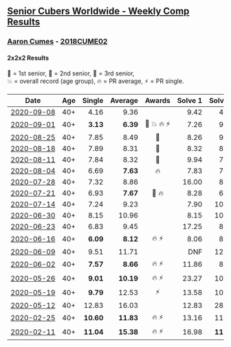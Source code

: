 <style>table {white-space: nowrap;}</style>

## [Senior Cubers Worldwide - Weekly Comp Results](/scw-comp/results/)
### [Aaron Cumes](README.md) - [2018CUME02](https://www.worldcubeassociation.org/persons/2018CUME02?event=222)
#### 2x2x2 Results

<span style="white-space: nowrap;">🥇 = 1st senior</span>, <span style="white-space: nowrap;">🥈 = 2nd senior</span>, <span style="white-space: nowrap;">🥉 = 3rd senior</span>, <span style="white-space: nowrap;">💥 = overall record (age group)</span>, <span style="white-space: nowrap;">🔥 = PR average</span>, <span style="white-space: nowrap;">⚡ = PR single</span>.

| Date | Age | Single | Average | Awards | Solve 1 | Solve 2 | Solve 3 | Solve 4 | Solve 5 | Video |
| :--: | :--: | --: | --: | :--: | --: | --: | --: | --: | --: | :-- |
| [2020-09-08](../../results/2020-09-08/222.md) | 40+ | 4.16 | 9.36 |  | 9.42 | 4.16 | 9.08 | 9.59 | 14.04 | [Desktop](https://www.facebook.com/events/660661614881054/permalink/661127051501177) / [Mobile](https://m.facebook.com/events/660661614881054?view=permalink&id=661127051501177) |
| [2020-09-01](../../results/2020-09-01/222.md) | 40+ | **3.13** | **6.39** | 🥈 💥 🔥 ⚡ | 7.26 | 9.40 | 7.27 | **3.13** | 4.65 | [Desktop](https://www.facebook.com/events/652945192290048/permalink/653569565560944) / [Mobile](https://m.facebook.com/events/652945192290048?view=permalink&id=653569565560944) |
| [2020-08-25](../../results/2020-08-25/222.md) | 40+ | 7.85 | 8.49 | 🥈 | 8.26 | 9.56 | 8.99 | 8.21 | 7.85 | [Desktop](https://www.facebook.com/events/335350317875490/permalink/335744251169430) / [Mobile](https://m.facebook.com/events/335350317875490?view=permalink&id=335744251169430) |
| [2020-08-18](../../results/2020-08-18/222.md) | 40+ | 7.89 | 8.31 | 🥈 | 8.32 | 8.58 | 8.93 | 8.02 | 7.89 | [Desktop](https://www.facebook.com/events/357518755418063/permalink/358072678696004) / [Mobile](https://m.facebook.com/events/357518755418063?view=permalink&id=358072678696004) |
| [2020-08-11](../../results/2020-08-11/222.md) | 40+ | 7.84 | 8.32 | 🥉 | 9.94 | 7.91 | 8.24 | 7.84 | 8.80 | [Desktop](https://www.facebook.com/events/338631130511019/permalink/339169790457153) / [Mobile](https://m.facebook.com/events/338631130511019?view=permalink&id=339169790457153) |
| [2020-08-04](../../results/2020-08-04/222.md) | 40+ | 6.69 | **7.63** | 🔥 | 7.83 | 7.98 | 8.60 | 7.08 | 6.69 | [Desktop](https://www.facebook.com/events/748440219235440/permalink/749579909121471) / [Mobile](https://m.facebook.com/events/748440219235440?view=permalink&id=749579909121471) |
| [2020-07-28](../../results/2020-07-28/222.md) | 40+ | 7.32 | 8.86 |  | 16.00 | 8.92 | 7.32 | 8.59 | 9.08 | [Desktop](https://www.facebook.com/events/708566320000803/permalink/709085823282186) / [Mobile](https://m.facebook.com/events/708566320000803?view=permalink&id=709085823282186) |
| [2020-07-21](../../results/2020-07-21/222.md) | 40+ | 6.93 | **7.67** | 🥉 🔥 | 8.28 | 6.93 | 7.56 | 7.16 | 9.18 | [Desktop](https://www.facebook.com/events/1842039515939197/permalink/1842263815916767) / [Mobile](https://m.facebook.com/events/1842039515939197?view=permalink&id=1842263815916767) |
| [2020-07-14](../../results/2020-07-14/222.md) | 40+ | 7.24 | 9.23 |  | 7.90 | 10.42 | 12.33 | 9.37 | 7.24 | [Desktop](https://www.facebook.com/events/1157754364595802/permalink/1158503421187563) / [Mobile](https://m.facebook.com/events/1157754364595802?view=permalink&id=1158503421187563) |
| [2020-06-30](../../results/2020-06-30/222.md) | 40+ | 8.15 | 10.96 |  | 8.15 | 10.81 | 20.35 | 9.61 | 12.46 | [Desktop](https://www.facebook.com/events/679860472562391/permalink/680454289169676) / [Mobile](https://m.facebook.com/events/679860472562391?view=permalink&id=680454289169676) |
| [2020-06-23](../../results/2020-06-23/222.md) | 40+ | 6.83 | 9.45 |  | 17.25 | 8.31 | 11.89 | 8.14 | 6.83 | [Desktop](https://www.facebook.com/events/722150235200875/permalink/722240441858521) / [Mobile](https://m.facebook.com/events/722150235200875?view=permalink&id=722240441858521) |
| [2020-06-16](../../results/2020-06-16/222.md) | 40+ | **6.09** | **8.12** | 🔥 ⚡ | 8.06 | 8.30 | 12.90 | 8.00 | **6.09** | [Desktop](https://www.facebook.com/events/604103587178706/permalink/604172153838516) / [Mobile](https://m.facebook.com/events/604103587178706?view=permalink&id=604172153838516) |
| [2020-06-09](../../results/2020-06-09/222.md) | 40+ | 9.51 | 11.71 |  | DNF | 12.15 | 9.51 | 11.44 | 11.54 | [Desktop](https://www.facebook.com/events/903549840109576/permalink/903615983436295) / [Mobile](https://m.facebook.com/events/903549840109576?view=permalink&id=903615983436295) |
| [2020-06-02](../../results/2020-06-02/222.md) | 40+ | **7.57** | **8.66** | 🔥 ⚡ | 11.86 | 8.19 | 9.04 | **7.57** | 8.76 | [Desktop](https://www.facebook.com/events/3373950429496747/permalink/3374023409489449) / [Mobile](https://m.facebook.com/events/3373950429496747?view=permalink&id=3374023409489449) |
| [2020-05-26](../../results/2020-05-26/222.md) | 40+ | **9.01** | **10.19** | 🔥 ⚡ | 23.27 | 10.97 | **9.01** | 10.22 | 9.39 | [Desktop](https://www.facebook.com/events/688407551989463/permalink/689016551928563) / [Mobile](https://m.facebook.com/events/688407551989463?view=permalink&id=689016551928563) |
| [2020-05-19](../../results/2020-05-19/222.md) | 40+ | **9.79** | 12.53 | ⚡ | 13.58 | 10.23 | 13.77 | 22.39 | **9.79** | [Desktop](https://www.facebook.com/events/1880761498725633/permalink/1881855291949587) / [Mobile](https://m.facebook.com/events/1880761498725633?view=permalink&id=1881855291949587) |
| [2020-05-12](../../results/2020-05-12/222.md) | 40+ | 12.83 | 16.03 |  | 12.83 | 28.56 | 16.89 | 14.51 | 16.68 | [Desktop](https://www.facebook.com/events/546188069600739/permalink/546210349598511) / [Mobile](https://m.facebook.com/events/546188069600739?view=permalink&id=546210349598511) |
| [2020-02-25](../../results/2020-02-25/222.md) | 40+ | **10.60** | **11.83** | 🔥 ⚡ | 13.16 | 11.02 | DNF | **10.60** | 11.32 | [Desktop](https://www.facebook.com/events/2972213492840148/permalink/2981566378571526) / [Mobile](https://m.facebook.com/events/2972213492840148?view=permalink&id=2981566378571526) |
| [2020-02-11](../../results/2020-02-11/222.md) | 40+ | **11.04** | **15.38** | 🔥 ⚡ | 16.98 | **11.04** | 18.61 | 13.82 | 15.34 | [Desktop](https://www.facebook.com/events/176704156956327/permalink/178556813437728) / [Mobile](https://m.facebook.com/events/176704156956327?view=permalink&id=178556813437728) |


<!-- Global site tag (gtag.js) - Google Analytics -->
<script async src="https://www.googletagmanager.com/gtag/js?id=UA-86348435-3"></script>
<script>window.dataLayer = window.dataLayer || []; function gtag() {dataLayer.push(arguments);} gtag('js', new Date()); gtag('config', 'UA-86348435-3');</script>
